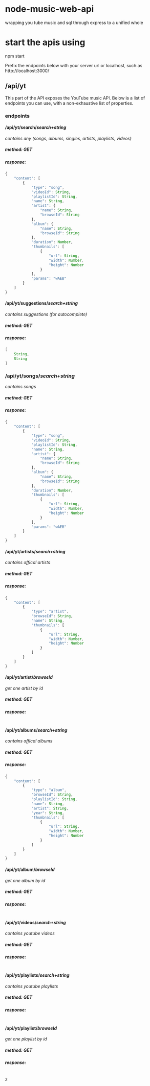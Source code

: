 # node-music-web-api
wrapping you tube music and sql through express to a unified whole
# start the apis using
npm start



Prefix the endpoints below with your server url or localhost, such as http://localhost:3000/

## /api/yt
This part of the API exposes the YouTube music API.
Below is a list of endpoints you can use, with a non-exhaustive list of properties.

### endpoints

#### /api/yt/search/_search+string_
_contains any (songs, albums, singles, artists, playlists, videos)_
##### method: GET
##### response:
```js
{
    "content": [
        {
            "type": "song",
            "videoId": String,
            "playlistId": String,
            "name": String,
            "artist": {
                "name": String,
                "browseId": String
            },
            "album": {
                "name": String,
                "browseId": String
            },
            "duration": Number,
            "thumbnails": [
                {
                    "url": String,
                    "width": Number,
                    "height": Number
                }
            ],
            "params": "wAEB"
        }
    ]
}
```

#### /api/yt/suggestions/_search+string_
_contains suggestions (for autocomplete)_
##### method: GET
##### response:
```js
[
    String,
    String
]
```

### /api/yt/songs/_search+string_
_contains songs_
##### method: GET
##### response:
```js
{
    "content": [
        {
            "type": "song",
            "videoId": String,
            "playlistId": String,
            "name": String,
            "artist": {
                "name": String,
                "browseId": String
            },
            "album": {
                "name": String,
                "browseId": String
            },
            "duration": Number,
            "thumbnails": [
                {
                    "url": String,
                    "width": Number,
                    "height": Number
                }
            ],
            "params": "wAEB"
        }
    ]
}
```

#### /api/yt/artists/_search+string_
_contains offical artists_
##### method: GET
##### response:
```js
{
    "content": [
        {
            "type": "artist",
            "browseId": String,
            "name": String,
            "thumbnails": [
                {
                    "url": String,
                    "width": Number,
                    "height": Number
                }
            ]
        }
    ]
}
```

#### /api/yt/artist/_browseId_
_get one artist by id_
##### method: GET
##### response:
```js

```

#### /api/yt/albums/_search+string_
_contains offical albums_
##### method: GET
##### response:
```js
{
    "content": [
        {
            "type": "album",
            "browseId": String,
            "playlistId": String,
            "name": String,
            "artist": String,
            "year": String,
            "thumbnails": [
                {
                    "url": String,
                    "width": Number,
                    "height": Number
                }
            ]
        }
    ]
}
```

#### /api/yt/album/_browseId_
_get one album by id_
##### method: GET
##### response:
```js

```

#### /api/yt/videos/_search+string_
_contains youtube videos_
##### method: GET
##### response:
```js

```

#### /api/yt/playlists/_search+string_
_contains youtube playlists_
##### method: GET
##### response:
```js

```

#### /api/yt/playlist/_browseId_
_get one playlist by id_
##### method: GET
##### response:
```js

```

z